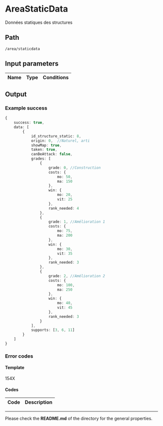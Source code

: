 # AreaStaticData
Données statiques des structures

## Path
`/area/staticdata`

## Input parameters
| Name | Type | Conditions |
| --- | --- | --- |

## Output

### Example success
```TypeScript
{
    success: true,
    data: [
        {
            id_structure_static: 8,
            origin: 0,  //Naturel, arti
            showMap: true,
            taken: true,
            canBeAttack: false,
            grades: [
                {
                    grade: 0, //Construction
                    costs: {
                        mo: 50,
                        ma: 150
                    },
                    win: {
                        mo: 20,
                        vit: 25
                    },
                    rank_needed: 4
                },
                {
                    grade: 1, //Amélioration 1
                    costs: {
                        mo: 75,
                        ma: 200
                    },
                    win: {
                        mo: 30,
                        vit: 35
                    },
                    rank_needed: 3
                },
                {
                    grade: 2, //Amélioration 2
                    costs: {
                        mo: 100,
                        ma: 250
                    },
                    win: {
                        mo: 40,
                        vit: 45
                    },
                    rank_needed: 3
                }
            ],
            supports: [3, 6, 11]
        }
    ]
}
```

### Error codes
#### Template
154X

#### Codes
| Code | Description |
| ---: | :--- |

---
Please check the **README.md** of the directory for the general properties.